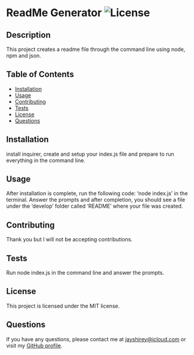 
# ReadMe Generator ![License](https://img.shields.io/badge/License-MIT-blue.svg)

## Description
This project creates a readme file through the command line using node, npm and json.

## Table of Contents
* [Installation](#installation)
* [Usage](#usage)
* [Contributing](#contributing)
* [Tests](#tests)
* [License](#license)
* [Questions](#questions)

## Installation
install inquirer, create and setup your index.js file and prepare to run everything in the command line.

## Usage
After installation is complete, run the following code: ‘node index.js’ in the terminal. Answer the prompts and after completion, you should see a file under the ‘develop’ folder called ‘README’ where your file was created. 

## Contributing
Thank you but I will not be accepting contributions.

## Tests
Run node index.js in the command line and answer the prompts.

## License
This project is licensed under the MIT license.

## Questions
If you have any questions, please contact me at jayshirey@icloud.com or visit my [GitHub profile](https://github.com/undefined).
